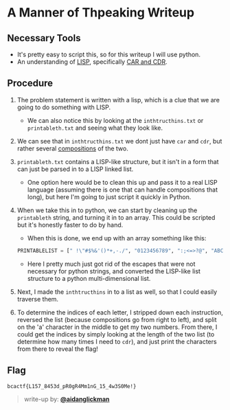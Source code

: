 # A Manner of Thpeaking Writeup

## Necessary Tools
* It's pretty easy to script this, so for this writeup I will use python.
* An understanding of [LISP](https://en.wikipedia.org/wiki/Lisp_(programming_language)), specifically [CAR and CDR](https://en.wikipedia.org/wiki/CAR_and_CDR).

## Procedure
1. The problem statement is written with a lisp, which is a clue that we are going to do something with LISP.
	* We can also notice this by looking at the `inthtructhins.txt` or `printableth.txt` and seeing what they look like.
1. We can see that in `inthtructhins.txt` we dont just have `car` and `cdr`, but rather several [compositions](https://en.wikipedia.org/wiki/CAR_and_CDR#Compositions) of the two.
1. `printableth.txt` contains a LISP-like structure, but it isn't in a form that can just be parsed in to a LISP linked list.
	* One option here would be to clean this up and pass it to a real LISP language (assuming there is one that can handle compositions that long), but here I'm going to just script it quickly in Python.
1. When we take this in to python, we can start by cleaning up the `printableth` string, and turning it in to an array. This could be scripted but it's honestly faster to do by hand.
	* When this is done, we end up with an array something like this:

	``` python
	PRINTABLELIST = [" !\"#$%&'()*+,-./", "0123456789", ":;<=>?@", "ABCDEFGHIJKLMNOPQRSTUVWXYZ", "[\\]^_`", "abcdefghijklmnopqrstuvwxyz", "{|}~"]
	```

	* Here I pretty much just got rid of the escapes that were not necessary for python strings, and converted the LISP-like list structure to a python multi-dimensional list.
1. Next, I made the `inthtructhins` in to a list as well, so that I could easily traverse them.
1. To determine the indices of each letter, I stripped down each instruction, reversed the list (because compositions go from right to left), and split on the 'a' character in the middle to get my two numbers. From there, I could get the indices by simply looking at the length of the two list (to determine how many times I need to `cdr`), and just print the characters from there to reveal the flag!


## Flag
`bcactf{L157_8453d_pR0gR4Mm1nG_15_4w3S0Me!}`

> write-up by: [**@aidanglickman**](https://github.com/aidanglickman)

